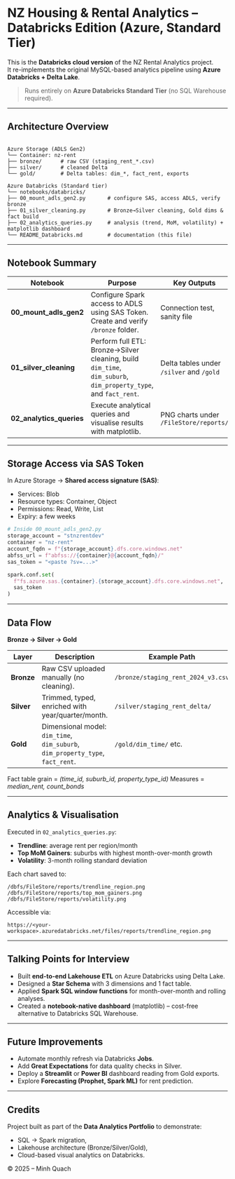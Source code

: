 # NZ Housing & Rental Analytics – Databricks Edition (Azure, Standard Tier)

This is the **Databricks cloud version** of the NZ Rental Analytics project.  
It re-implements the original MySQL-based analytics pipeline using **Azure Databricks + Delta Lake**.

> Runs entirely on **Azure Databricks Standard Tier** (no SQL Warehouse required).

---

## Architecture Overview

```

Azure Storage (ADLS Gen2)
└── Container: nz-rent
├── bronze/      # raw CSV (staging_rent_*.csv)
├── silver/      # cleaned Delta
└── gold/        # Delta tables: dim_*, fact_rent, exports

Azure Databricks (Standard tier)
└── notebooks/databricks/
├── 00_mount_adls_gen2.py       # configure SAS, access ADLS, verify bronze
├── 01_silver_cleaning.py       # Bronze→Silver cleaning, Gold dims & fact build
├── 02_analytics_queries.py     # analysis (trend, MoM, volatility) + matplotlib dashboard
└── README_Databricks.md        # documentation (this file)

````

---

## Notebook Summary

| Notebook | Purpose | Key Outputs |
|-----------|----------|--------------|
| **00_mount_adls_gen2** | Configure Spark access to ADLS using SAS Token. Create and verify `/bronze` folder. | Connection test, sanity file |
| **01_silver_cleaning** | Perform full ETL: Bronze→Silver cleaning, build `dim_time`, `dim_suburb`, `dim_property_type`, and `fact_rent`. | Delta tables under `/silver` and `/gold` |
| **02_analytics_queries** | Execute analytical queries and visualise results with matplotlib. | PNG charts under `/FileStore/reports/` |

---

## Storage Access via SAS Token

In Azure Storage → **Shared access signature (SAS)**:
- Services: Blob
- Resource types: Container, Object
- Permissions: Read, Write, List
- Expiry: a few weeks

```python
# Inside 00_mount_adls_gen2.py
storage_account = "stnzrentdev"
container = "nz-rent"
account_fqdn = f"{storage_account}.dfs.core.windows.net"
abfss_url = f"abfss://{container}@{account_fqdn}/"
sas_token = "<paste ?sv=...>"

spark.conf.set(
  f"fs.azure.sas.{container}.{storage_account}.dfs.core.windows.net",
  sas_token
)
````

---

## Data Flow

**Bronze → Silver → Gold**

| Layer      | Description                                                                    | Example Path                       |
| ---------- | ------------------------------------------------------------------------------ | ---------------------------------- |
| **Bronze** | Raw CSV uploaded manually (no cleaning).                                       | `/bronze/staging_rent_2024_v3.csv` |
| **Silver** | Trimmed, typed, enriched with year/quarter/month.                              | `/silver/staging_rent_delta/`      |
| **Gold**   | Dimensional model: `dim_time`, `dim_suburb`, `dim_property_type`, `fact_rent`. | `/gold/dim_time/` etc.             |

Fact table grain = *(time_id, suburb_id, property_type_id)*
Measures = *median_rent, count_bonds*

---

## Analytics & Visualisation

Executed in `02_analytics_queries.py`:

* **Trendline**: average rent per region/month
* **Top MoM Gainers**: suburbs with highest month-over-month growth
* **Volatility**: 3-month rolling standard deviation

Each chart saved to:

```
/dbfs/FileStore/reports/trendline_region.png
/dbfs/FileStore/reports/top_mom_gainers.png
/dbfs/FileStore/reports/volatility.png
```

Accessible via:

```
https://<your-workspace>.azuredatabricks.net/files/reports/trendline_region.png
```

---

## Talking Points for Interview

* Built **end-to-end Lakehouse ETL** on Azure Databricks using Delta Lake.
* Designed a **Star Schema** with 3 dimensions and 1 fact table.
* Applied **Spark SQL window functions** for month-over-month and rolling analyses.
* Created a **notebook-native dashboard** (matplotlib) – cost-free alternative to Databricks SQL Warehouse.

---

## Future Improvements

* Automate monthly refresh via Databricks **Jobs**.
* Add **Great Expectations** for data quality checks in Silver.
* Deploy a **Streamlit** or **Power BI** dashboard reading from Gold exports.
* Explore **Forecasting (Prophet, Spark ML)** for rent prediction.

---

## Credits

Project built as part of the **Data Analytics Portfolio** to demonstrate:

* SQL → Spark migration,
* Lakehouse architecture (Bronze/Silver/Gold),
* Cloud-based visual analytics on Databricks.

© 2025 – Minh Quach
